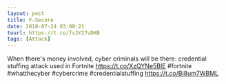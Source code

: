 ```yaml
---
layout: post
title: F-Secure
date: 2018-07-24 03:00:21
tourl: https://t.co/fsJY27uDKB
tags: [Attack]
---
```

When there's money involved, cyber criminals will be there: credential stuffing attack used in Fortnite https://t.co/XzQYNe5BIE #fortnite #whatthecyber #cybercrime #credentialstuffing https://t.co/Bi8um7WBML
